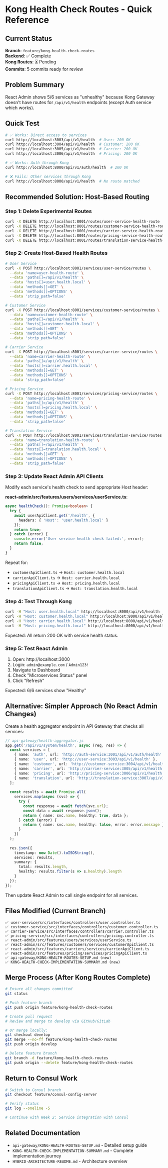 # Kong Health Check Routes - Quick Reference

## Current Status 
**Branch**: `feature/kong-health-check-routes`  
**Backend**: ✅ Complete  
**Kong Routes**: ⏳ Pending  
**Commits**: 5 commits ready for review

## Problem Summary
React Admin shows 5/6 services as "unhealthy" because Kong Gateway doesn't have routes for `/api/v1/health` endpoints (except Auth service which works).

## Quick Test
```bash
# ✅ Works: Direct access to services
curl http://localhost:3003/api/v1/health  # User: 200 OK
curl http://localhost:3004/api/v1/health  # Customer: 200 OK
curl http://localhost:3005/api/v1/health  # Carrier: 200 OK
curl http://localhost:3006/api/v1/health  # Pricing: 200 OK

# ✅ Works: Auth through Kong
curl http://localhost:8000/api/v1/auth/health  # 200 OK

# ❌ Fails: Other services through Kong
curl http://localhost:8000/api/v1/health  # No route matched
```

## Recommended Solution: Host-Based Routing

### Step 1: Delete Experimental Routes
```bash
curl -X DELETE http://localhost:8001/routes/user-service-health-route
curl -X DELETE http://localhost:8001/routes/customer-service-health-route
curl -X DELETE http://localhost:8001/routes/carrier-service-health-route
curl -X DELETE http://localhost:8001/routes/pricing-service-health-route
curl -X DELETE http://localhost:8001/routes/translation-service-health-route
```

### Step 2: Create Host-Based Health Routes
```bash
# User Service
curl -X POST http://localhost:8001/services/user-service/routes \
  --data 'name=user-health-route' \
  --data 'paths[]=/api/v1/health' \
  --data 'hosts[]=user.health.local' \
  --data 'methods[]=GET' \
  --data 'methods[]=OPTIONS' \
  --data 'strip_path=false'

# Customer Service
curl -X POST http://localhost:8001/services/customer-service/routes \
  --data 'name=customer-health-route' \
  --data 'paths[]=/api/v1/health' \
  --data 'hosts[]=customer.health.local' \
  --data 'methods[]=GET' \
  --data 'methods[]=OPTIONS' \
  --data 'strip_path=false'

# Carrier Service
curl -X POST http://localhost:8001/services/carrier-service/routes \
  --data 'name=carrier-health-route' \
  --data 'paths[]=/api/v1/health' \
  --data 'hosts[]=carrier.health.local' \
  --data 'methods[]=GET' \
  --data 'methods[]=OPTIONS' \
  --data 'strip_path=false'

# Pricing Service
curl -X POST http://localhost:8001/services/pricing-service/routes \
  --data 'name=pricing-health-route' \
  --data 'paths[]=/api/v1/health' \
  --data 'hosts[]=pricing.health.local' \
  --data 'methods[]=GET' \
  --data 'methods[]=OPTIONS' \
  --data 'strip_path=false'

# Translation Service
curl -X POST http://localhost:8001/services/translation-service/routes \
  --data 'name=translation-health-route' \
  --data 'paths[]=/api/v1/health' \
  --data 'hosts[]=translation.health.local' \
  --data 'methods[]=GET' \
  --data 'methods[]=OPTIONS' \
  --data 'strip_path=false'
```

### Step 3: Update React Admin API Clients
Modify each service's health check to send appropriate Host header:

**react-admin/src/features/users/services/userService.ts**:
```typescript
async healthCheck(): Promise<boolean> {
  try {
    await userApiClient.get('/health', {
      headers: { 'Host': 'user.health.local' }
    });
    return true;
  } catch (error) {
    console.error('User service health check failed:', error);
    return false;
  }
}
```

Repeat for:
- `customerApiClient.ts` → `Host: customer.health.local`
- `carrierApiClient.ts` → `Host: carrier.health.local`
- `pricingApiClient.ts` → `Host: pricing.health.local`
- `translationApiClient.ts` → `Host: translation.health.local`

### Step 4: Test Through Kong
```bash
curl -H "Host: user.health.local" http://localhost:8000/api/v1/health
curl -H "Host: customer.health.local" http://localhost:8000/api/v1/health
curl -H "Host: carrier.health.local" http://localhost:8000/api/v1/health
curl -H "Host: pricing.health.local" http://localhost:8000/api/v1/health
```

Expected: All return 200 OK with service health status.

### Step 5: Test React Admin
1. Open: http://localhost:3000
2. Login: `admin@example.com` / `Admin123!`
3. Navigate to Dashboard
4. Check "Microservices Status" panel
5. Click "Refresh"

Expected: 6/6 services show "Healthy"

## Alternative: Simpler Approach (No React Admin Changes)

Create a health aggregator endpoint in API Gateway that checks all services:

```typescript
// api-gateway/health-aggregator.js
app.get('/api/v1/system/health', async (req, res) => {
  const services = [
    { name: 'auth', url: 'http://auth-service:3001/api/v1/auth/health' },
    { name: 'user', url: 'http://user-service:3003/api/v1/health' },
    { name: 'customer', url: 'http://customer-service:3004/api/v1/health' },
    { name: 'carrier', url: 'http://carrier-service:3005/api/v1/health' },
    { name: 'pricing', url: 'http://pricing-service:3006/api/v1/health' },
    { name: 'translation', url: 'http://translation-service:3007/api/v1/health' }
  ];
  
  const results = await Promise.all(
    services.map(async (svc) => {
      try {
        const response = await fetch(svc.url);
        const data = await response.json();
        return { name: svc.name, healthy: true, data };
      } catch (error) {
        return { name: svc.name, healthy: false, error: error.message };
      }
    })
  );
  
  res.json({
    timestamp: new Date().toISOString(),
    services: results,
    summary: {
      total: results.length,
      healthy: results.filter(s => s.healthy).length
    }
  });
});
```

Then update React Admin to call single endpoint for all services.

## Files Modified (Current Branch)
```
✅ user-service/src/interfaces/controllers/user.controller.ts
✅ customer-service/src/interfaces/controllers/customer.controller.ts
✅ carrier-service/src/interfaces/controllers/carrier.controller.ts
✅ pricing-service/src/interfaces/controllers/pricing.controller.ts
✅ react-admin/src/features/users/services/userService.ts
✅ react-admin/src/features/customers/services/customerApiClient.ts
✅ react-admin/src/features/carriers/services/carrierApiClient.ts
✅ react-admin/src/features/pricing/services/pricingApiClient.ts
✅ api-gateway/KONG-HEALTH-ROUTES-SETUP.md (new)
✅ KONG-HEALTH-CHECK-IMPLEMENTATION-SUMMARY.md (new)
```

## Merge Process (After Kong Routes Complete)

```bash
# Ensure all changes committed
git status

# Push feature branch
git push origin feature/kong-health-check-routes

# Create pull request
# Review and merge to develop via GitHub/GitLab

# Or merge locally:
git checkout develop
git merge --no-ff feature/kong-health-check-routes
git push origin develop

# Delete feature branch
git branch -d feature/kong-health-check-routes
git push origin --delete feature/kong-health-check-routes
```

## Return to Consul Work

```bash
# Switch to Consul branch
git checkout feature/consul-config-server

# Verify status
git log --oneline -5

# Continue with Week 2: Service integration with Consul
```

## Related Documentation
- `api-gateway/KONG-HEALTH-ROUTES-SETUP.md` - Detailed setup guide
- `KONG-HEALTH-CHECK-IMPLEMENTATION-SUMMARY.md` - Complete implementation journey
- `HYBRID-ARCHITECTURE-README.md` - Architecture overview
